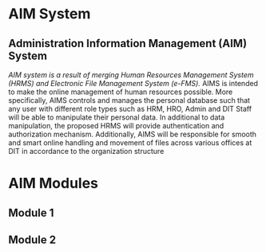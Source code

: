 
# AIM System
## Administration Information Management (AIM) System 
_AIM system is a result of merging Human Resources Management System (HRMS) and Electronic File Management System (e-FMS)._
AIMS is intended to make the online management of human resources possible. More specifically, AIMS controls and manages the personal database such that any user with different role types such as HRM, HRO, Admin and DIT Staff will be able to manipulate their personal data. In additional to data manipulation, the proposed HRMS will provide authentication and authorization mechanism. Additionally, AIMS will be responsible for smooth and smart online handling and movement of files across various offices at DIT in accordance to the organization structure

# AIM Modules

## Module 1

## Module 2


